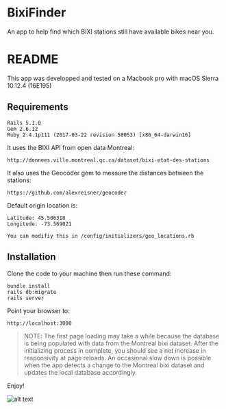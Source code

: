 # BixiFinder
An app to help find which BIXI stations still have available bikes near you.


# README

This app was developped and tested on a Macbook pro with macOS Sierra 10.12.4 (16E195)

Requirements
-------------

	Rails 5.1.0
	Gem 2.6.12
	Ruby 2.4.1p111 (2017-03-22 revision 58053) [x86_64-darwin16]


It uses the BIXI API from open data Montreal:

	http://donnees.ville.montreal.qc.ca/dataset/bixi-etat-des-stations

It also uses the Geocoder gem to measure the distances between the stations:

	https://github.com/alexreisner/geocoder

Default origin location is:
 
	Latitude: 45.506318
	Longitude: -73.569021

	You can modifiy this in /config/initializers/geo_locations.rb


Installation
------------

Clone the code to your machine then run these command:

	bundle install
	rails db:migrate
	rails server

Point your browser to:

	http://localhost:3000

> NOTE:
> The first page loading may take a while because the database
> is being populated with data from the Montreal bixi dataset.
> After the initializing process in complete, 
> you should see a net increase in responsivity at page reloads.
> An occasional slow down is possible when the app detects a change
> to the Montreal bixi dataset and updates the local database accordingly.
 

Enjoy!


![alt text](https://cloud.githubusercontent.com/assets/44904/26007283/c8940638-370d-11e7-97ff-7aa16a91cba0.png)


